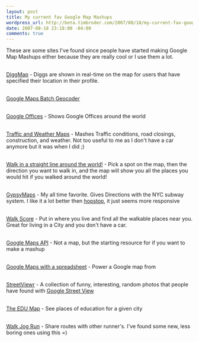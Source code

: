 ```yaml
--- 
layout: post
title: My current fav Google Map Mashups
wordpress_url: http://beta.timbroder.com/2007/08/18/my-current-fav-google-map-mashups/
date: 2007-08-18 23:18:00 -04:00
comments: true
---
```

These are some sites I've found since people have started making Google Map Mashups either because they are really cool or I use them a lot.<br /><br />

<a href="http://www.bittrees.com/diggmap/">DiggMap</a> - Diggs are shown in real-time on the map for users that have specified their location in their profile. <br /><br />

<a href="http://www.wotton.org/map/batchgeo.html">Google Maps Batch Geocoder</a><br /><br />

<a href="http://www.google.com/maps/ms?msa=0&msid=112255436550398488662.00000111d25a08716efa7">Google Offices</a> - Shows Google Offices around the world<br /><br />

<a href="http://traffic.poly9.com/">Traffic and Weather Maps</a> - Mashes Traffic conditions, road closings, construction, and weather.  Not too useful to me as I don't have a car anymore but it was when I did ;)<br /><br />

<a href="http://map.talleye.com/">Walk in a straight line around the world!</a> - Pick a spot on the map, then the direction you want to walk in, and the map will show you all the places you would hit if you walked around the world!<br /><br />

<a href="http://www.gypsymaps.com/">GypsyMaps</a> - My all time favorite.  Gives Directions with the NYC subway system.  I like it a lot better then <a href="http://www.hopstop.com">hopstop</a>, it just seems more responsive<br /><br />

<a href="http://www.walkscore.com">Walk Score</a> - Put in where you live and find all the walkable places near you.  Great for living in a City and you don't have a car.<br /><br />

<a href="http://www.google.com/apis/maps/documentation/index.html">Google Maps API</a> - Not a map, but the starting resource for if you want to make a mashup<br /><br />

<a href="http://gmaps-samples.googlecode.com/svn/trunk/spreadsheetsmapwizard/makecustommap.htm">Google Maps with a spreadsheet</a> - Power a Google map from<br /><br />

<a href="http://streetviewr.com/">StreetViewr</a> - A collection of funny, interesting, random photos that people have found with <a href="http://maps.google.com/maps?f=q&hl=en&ie=UTF8&ll=37.09024,-95.712891&spn=47.167389,92.8125&z=4&om=1&layer=c&utm_campaign=en&utm_source=en-ha-na-us-google-svn&utm_medium=ha">Google Street View</a><br /><br />

<a href="http://the-edu-map.com/">The EDU Map</a> - See places of education for a given city<br /><br />

<a href="http://www.walkjogrun.net/">Walk Jog Run</a> - Share routes with other runner's.  I've found some new, less boring ones using this =)
